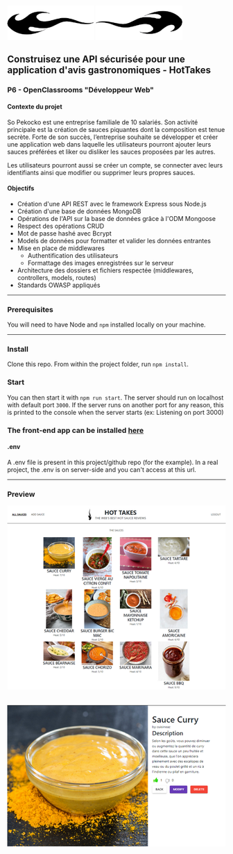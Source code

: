 ![Groupomania Icon](/assets/HotTakes%20logo.png) ![Groupomania Icon](/assets/HotTakes%20logo%20reverse.png)

## Construisez une API sécurisée pour une application d'avis gastronomiques - HotTakes

### P6 - OpenClassrooms "Développeur Web"

#### Contexte du projet

So Pekocko est une entreprise familiale de 10 salariés. Son activité principale est la création de sauces piquantes dont la composition est tenue secrète. Forte de son succès, l’entreprise souhaite se développer et créer une application web dans laquelle les utilisateurs pourront ajouter leurs sauces préférées et liker ou disliker les sauces proposées par les autres.

Les utilisateurs pourront aussi se créer un compte, se connecter avec leurs identifiants ainsi que modifier ou supprimer leurs propres sauces.

#### Objectifs
- Création d'une API REST avec le framework Express sous Node.js
- Création d'une base de données MongoDB
- Opérations de l'API sur la base de données grâce à l'ODM Mongoose
- Respect des opérations CRUD
- Mot de passe hashé avec Bcrypt
- Models de données pour formatter et valider les données entrantes
- Mise en place de middlewares
  - Authentification des utilisateurs
  - Formattage des images enregistrées sur le serveur
- Architecture des dossiers et fichiers respectée (middlewares, controllers, models, routes)
- Standards OWASP appliqués

---

### Prerequisites ###

You will need to have Node and `npm` installed locally on your machine.

---

### Install

Clone this repo. From within the project folder, run `npm install`.

### Start

You can then start it with `npm run start`. The server should run on localhost with default port `3000`. If the server runs on another port for any reason, this is printed to the console when the server starts (ex: Listening on port 3000)

### The front-end app can be installed [here](https://github.com/OpenClassrooms-Student-Center/Web-Developer-P6)

#### .env

A .env file is present in this project/github repo (for the example).
In a real project, the .env is on server-side and you can't access at this url.

---

### Preview

![Site complet](/assets/HotTakes%20P6%20OCR%20DW.png)
<br/>
<br/>
<br/>
![Site complet](/assets/HotTakes%202%20P6%20OCR%20DW.png)
